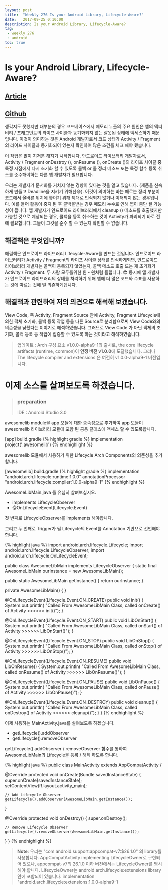 ```yaml
---
layout: post
title:  "Weekly 276 Is your Android Library, Lifecycle-Aware?"
date:   2017-09-25 0:10:00
description: Is your Android Library, Lifecycle-Aware?
tag:
 - weekly 276
 - android
toc: true
---
```


# Is your Android Library, Lifecycle-Aware?
## [Article][source] 
## [Github][github]
생각지도 못했지만 대부분의 경우 코드베이스에서 메모리 누출의 주요 원인은 
앱의 액티비티 / 프래그먼트의 라이프 사이클과 동기화되지 않는 잘못된 상태에 액세스하기 때문입니다. 
이것이 의미하는 것은 Android 개발자로서 코드 상태가 Activity / Fragment의 라이프 사이클과 동기화되어 있는지 확인하여 많은 조건를 체크 해야 했습니다.

이 작업은 많이 지저분 해지기 시작합니다. 
안드로이드 라이브러리 개발자로서, Activity / Fragment onDestroy (), onResume (), onCreate ()의 라이프 사이클 중 특정 시점에서 다시 초기화 할 수 있도록 콜백 or 콜 정리 메소드 또는 특정 함수 등록 취소를 준수해야하는 다른 앱 개발자가 필요합니다.

우리는 개발자가 문서화를 거치지 않는 경향이 있다는 것을 알고 있습니다. (제품을 신속하게 만들고  Deadline을 지키기 위해선😅). 
이것이 의미하는 바는 때로는 정리 부분이 코드에서 올바른 위치에 놓이기 위해 제대로 인식되지 않거나 이해되지 않는 경우입니다. 
예를 들어 활동이 중지 된 후 콜백을받는 경우 메모리 누수로 인해 앱이 중단 될 가능성이 큽니다. 
앱 개발자가 안드로이드 라이브러리에서 cleanup () 메소드를 호출했지만 가능할 것으로 예상되는 경우, 
콜백을 등록 취소하는 것이 Activity가 파괴되기 바로 전에 필요합니다. 그들이 그것을 준수 할 수 있는지 확인할 수 없습니다.

## 해결책은 무엇입니까?
해결책은 안드로이드 라이브러리 Lifecycle-Aware를 만드는 것입니다. 
안드로이드 라이브러리가 Activity / Fragment의 라이프 사이클 상태를 인식하게되면, 
안드로이드 라이브러리 개발자는 콜백이 등록되지 않았는지, 콜백 메소드 호출 또는 재 초기화가 Activity / Fragment.
두 사람 모두를위한 윈 - 윈처럼 들립니다. 😎
동시에 앱 개발자가 안드로이드 라이브러리의 상태를 처리하기 위해 앱에 더 많은 코드와 수표를 사용하는 것에 따르는 것에 덜 의존하게됩니다. 

## 해결책과 관련하여 저의 의견으로 해석해 보겠습니다. 
View Code, 즉 Activity, Fragment Source 안에 Activity, Fragment Lifecycle에 의한 객체 초기화, 콜백 등록 작업 등을 
다른 Source로 분리함으로써 View Code와의 의존성을 낮췄다는 이야기로 해석하였습니다.
그러므로 View Code 가 아닌 객체의 초기화, 콜백 등록 등 작업에 집중할 수 있도록 하는 것이라고 해석하였습니다.

> 업데이트 : Arch 구성 요소 v1.0.0-alpha9-1의 출시로,
the core lifecycle artifacts (runtime, common)이 **안정 버전 v1.0.0**에 도달했습니다.
그러나 The lifecycle compiler and extensions 은 여전히 v1.0.0-alpha9-1 버전입니다.

# 이제 소스를 살펴보도록 하겠습니다. 

> ### preparation
> IDE : Android Studio 3.0 

awesomelib module을 app 모듈에 대한 종속성으로 추가하여 
app 모듈이 awesomelib 라이브러리 모듈에 포함 된 공용 클래스에 액세스 할 수 있도록합니다. 

[app] build.gradle 
{% highlight gradle  %}
implementation project(':awesomelib')
{% endhighlight %}

awesomelib 모듈에서 사용하기 위한 Lifecycle Arch Components의 의존성을 추가 합니다.
 
[awesomelib] build.gradle 
{% highlight gradle  %}
implementation "android.arch.lifecycle:runtime:1.0.0"
annotationProcessor "android.arch.lifecycle:compiler:1.0.0-alpha9-1"
{% endhighlight %}


AwesomeLibMain.java 를 유심히 살펴보십시오. 
 * implements LifecycleObserver
 * @OnLifecycleEvent(Lifecycle.Event)

첫 번째로 LifecycleObserver를 implements 해야합니다. 

그리고 두 번째로 Trigger가 될 Lifecycle의 Event를 Annotation 기반으로 선언해야합니다. 

{% highlight java  %}
import android.arch.lifecycle.Lifecycle;
import android.arch.lifecycle.LifecycleObserver;
import android.arch.lifecycle.OnLifecycleEvent;

public class AwesomeLibMain implements LifecycleObserver {
  static final AwesomeLibMain ourInstance = new AwesomeLibMain();

  public static AwesomeLibMain getInstance() {
    return ourInstance;
  }

  private AwesomeLibMain() {
  }
    
  @OnLifecycleEvent(Lifecycle.Event.ON_CREATE)
  public void init() {
    System.out.println(
        "Called From AwesomeLibMain Class, called onCreate() of Activity >>>>>> init()");
  }

  @OnLifecycleEvent(Lifecycle.Event.ON_START)
  public void LibOnStart() {
    System.out.println(
        "Called From AwesomeLibMain Class, called onStart() of Activity >>>>>> LibOnStart()");
  }

  @OnLifecycleEvent(Lifecycle.Event.ON_STOP)
  public void LibOnStop() {
    System.out.println(
        "Called From AwesomeLibMain Class, called onStop() of Activity >>>>>> LibOnStop()");
  }

  @OnLifecycleEvent(Lifecycle.Event.ON_RESUME)
  public void LibOnResume() {
    System.out.println(
        "Called From AwesomeLibMain Class, called onResume() of Activity >>>>>> LibOnResume()");
  }

  @OnLifecycleEvent(Lifecycle.Event.ON_PAUSE)
  public void LibOnPause() {
    System.out.println(
        "Called From AwesomeLibMain Class, called onPause() of Activity >>>>>> LibOnPause()");
  }

  @OnLifecycleEvent(Lifecycle.Event.ON_DESTROY)
  public void cleanup() {
    System.out.println(
        "Called From AwesomeLibMain Class, called onDestroy() of Activity >>>>>> cleanup()");
  }
}
{% endhighlight %}


이제 사용하는 MainActivity.java를 살펴보도록 하겠습니다. 
 * getLifecycle().addObserver
 * getLifecycle().removeObserver

getLifecycle() addObserver / removeObserver 함수를 통하여  AwesomeLibMain의 Lifecycle을 등록 / 해제 하도록 합니다. 


{% highlight java  %}
public class MainActivity extends AppCompatActivity {

  @Override
  protected void onCreate(Bundle savedInstanceState) {
    super.onCreate(savedInstanceState);
    setContentView(R.layout.activity_main);

    // Add Lifecycle Observer
    getLifecycle().addObserver(AwesomeLibMain.getInstance());
  }

  @Override
  protected void onDestroy() {
    super.onDestroy();

    // Remove Lifecycle Observer
    getLifecycle().removeObserver(AwesomeLibMain.getInstance());
  }
}
{% endhighlight %}

> **Note**:
우리는 "com.android.support:appcompat-v7:$26.1.0" 의 library를 사용합니다. 
AppCompatActivity implementing LifecycleOwner로 구현되어 있으나, 
appcompat-v7의 26.1.0 이하 버전에서는  LifecycleOwner를 명시해야 합니다.
LifecycleOwner는 android.arch.lifecycle:extensions library안에 포함되어 있습니다. 
implementation "android.arch.lifecycle:extensions:1.0.0-alpha9-1

  [source]: https://jankotlin.wordpress.com/2017/09/18/di-for-lazy-kotliniers/
  [github]: https://github.com/nisrulz/android-examples/tree/develop/LifeCycleCompForLib
  
  
  